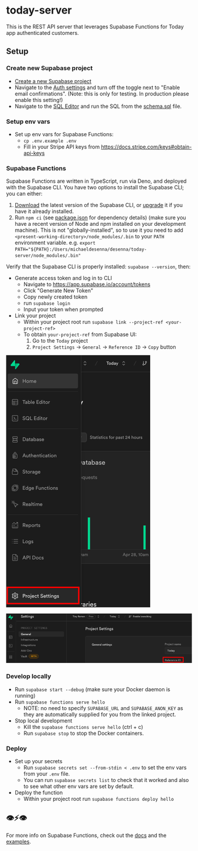 # today-server

This is the REST API server that leverages Supabase Functions for Today app authenticated customers.

## Setup

### Create new Supabase project

- [Create a new Supabase project](https://app.supabase.io/)
- Navigate to the [Auth settings](https://app.supabase.io/project/_/auth/settings) and turn off the toggle next to "Enable email confirmations". (Note: this is only for testing. In production please enable this setting!)
- Navigate to the [SQL Editor](https://app.supabase.io/project/_/sql) and run the SQL from the [schema.sql](./schema.sql) file.

### Setup env vars

- Set up env vars for Supabase Functions:
  - `cp .env.example .env`
  - Fill in your Stripe API keys from <https://docs.stripe.com/keys#obtain-api-keys>

### Supabase Functions

Supabase Functions are written in TypeScript, run via Deno, and deployed with the Supabase CLI. You have two options to install the Supabase CLI; you can either:

1. [Download](https://github.com/supabase/cli#install-the-cli) the latest version of the Supabase CLI, or [upgrade](https://github.com/supabase/cli#install-the-cli) it if you have it already installed.
1. Run `npm ci` (see [package.json](./package.json) for dependency details) (make sure you have a recent version of Node and npm installed on your development machine). This is not "globally-installed", so to use it you need to add `<present-working-directory>/node_modules/.bin` to your `PATH` environment variable. e.g. `export PATH="${PATH}:/Users/michaeldesenna/desenna/today-server/node_modules/.bin"`

Verify that the Supabase CLI is properly installed: `supabase --version`, then:

- Generate access token and log in to CLI
  - Navigate to <https://app.supabase.io/account/tokens>
  - Click "Generate New Token"
  - Copy newly created token
  - run `supabase login`
  - Input your token when prompted
- Link your project
  - Within your project root run `supabase link --project-ref <your-project-ref>`
  - To obtain `your-project-ref` from Supabase UI:
    1. Go to the `Today` project
    1. `Project Settings` -> `General` -> `Reference ID` -> `Copy` button

![Project Settings](./static-assets/images/project-settings.png)

![Reference ID](./static-assets/images/reference-id.png)

### Develop locally

- Run `supabase start --debug` (make sure your Docker daemon is running)
- Run `supabase functions serve hello`
  - NOTE: no need to specify `SUPABASE_URL` and `SUPABASE_ANON_KEY` as they are automatically supplied for you from the linked project.
- Stop local development
  - Kill the `supabase functions serve hello` (ctrl + c)
  - Run `supabase stop` to stop the Docker containers.

### Deploy

- Set up your secrets
  - Run `supabase secrets set --from-stdin < .env` to set the env vars from your `.env` file.
  - You can run `supabase secrets list` to check that it worked and also to see what other env vars are set by default.
- Deploy the function
  - Within your project root run `supabase functions deploy hello`

## 👁⚡️👁

For more info on Supabase Functions, check out the [docs](https://supabase.com/docs/guides/functions) and the [examples](https://github.com/supabase/supabase/tree/master/examples/edge-functions).
